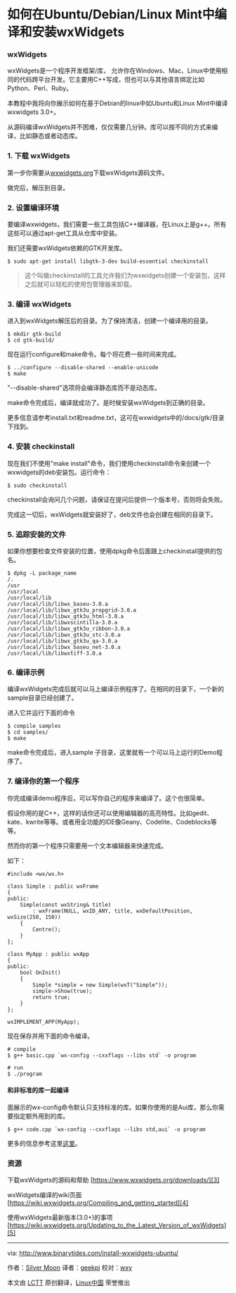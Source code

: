 如何在Ubuntu/Debian/Linux Mint中编译和安装wxWidgets
================================================================================

### wxWidgets ###

wxWidgets是一个程序开发框架/库， 允许你在Windows、Mac、Linux中使用相同的代码跨平台开发。它主要用C++写成，但也可以与其他语言绑定比如Python、Perl、Ruby。

本教程中我将向你展示如何在基于Debian的linux中如Ubuntu和Linux Mint中编译wxwidgets 3.0+。

从源码编译wxWidgets并不困难，仅仅需要几分钟。库可以按不同的方式来编译，比如静态或者动态库。

### 1. 下载 wxWidgets ###

第一步你需要从[wxwidgets.org][1]下载wxWidgets源码文件。

做完后，解压到目录。

### 2. 设置编译环境 ###

要编译wxwidgets，我们需要一些工具包括C++编译器，在Linux上是g++。所有这些可以通过apt-get工具从仓库中安装。

我们还需要wxWidgets依赖的GTK开发库。

    $ sudo apt-get install libgtk-3-dev build-essential checkinstall

> 这个叫做checkinstall的工具允许我们为wxwidgets创建一个安装包，这样之后就可以轻松的使用包管理器来卸载。

### 3. 编译 wxWidgets ###

进入到wxWidgets解压后的目录。为了保持清洁，创建一个编译用的目录。

    $ mkdir gtk-build
    $ cd gtk-build/

现在运行configure和make命令。每个将花费一些时间来完成。

    $ ../configure --disable-shared --enable-unicode
    $ make

"--disable-shared"选项将会编译静态库而不是动态库。

make命令完成后，编译就成功了。是时候安装wxWidgets到正确的目录。

更多信息请参考install.txt和readme.txt，这可在wxwidgets中的/docs/gtk/目录下找到。

### 4. 安装 checkinstall ###

现在我们不使用"make install"命令，我们使用checkinstall命令来创建一个wxwidgets的deb安装包。运行命令：

    $ sudo checkinstall

checkinstall会询问几个问题，请保证在提问后提供一个版本号，否则将会失败。

完成这一切后，wxWidgets就安装好了，deb文件也会创建在相同的目录下。

### 5. 追踪安装的文件 ###

如果你想要检查文件安装的位置，使用dpkg命令后面跟上checkinstall提供的包名。

    $ dpkg -L package_name
    /.
    /usr
    /usr/local
    /usr/local/lib
    /usr/local/lib/libwx_baseu-3.0.a
    /usr/local/lib/libwx_gtk3u_propgrid-3.0.a
    /usr/local/lib/libwx_gtk3u_html-3.0.a
    /usr/local/lib/libwxscintilla-3.0.a
    /usr/local/lib/libwx_gtk3u_ribbon-3.0.a
    /usr/local/lib/libwx_gtk3u_stc-3.0.a
    /usr/local/lib/libwx_gtk3u_qa-3.0.a
    /usr/local/lib/libwx_baseu_net-3.0.a
    /usr/local/lib/libwxtiff-3.0.a

### 6. 编译示例 ###

编译wxWidgets完成后就可以马上编译示例程序了。在相同的目录下，一个新的sample目录已经创建了。

进入它并运行下面的命令

    $ compile samples
    $ cd samples/
    $ make

make命令完成后，进入sample 子目录，这里就有一个可以马上运行的Demo程序了。

### 7. 编译你的第一个程序 ###

你完成编译demo程序后，可以写你自己的程序来编译了。这个也很简单。

假设你用的是C++，这样的话你还可以使用编辑器的高亮特性。比如gedit、kate、kwrite等等。或者用全功能的IDE像Geany、Codelite、Codeblocks等等。

然而你的第一个程序只需要用一个文本编辑器来快速完成。

如下：

    #include <wx/wx.h>
    
    class Simple : public wxFrame
    {
    public:
        Simple(const wxString& title)
    		: wxFrame(NULL, wxID_ANY, title, wxDefaultPosition, wxSize(250, 150))
    	{
    		Centre();
    	}
    };
    
    class MyApp : public wxApp
    {
    public:
    	bool OnInit()
    	{
    		Simple *simple = new Simple(wxT("Simple"));
    		simple->Show(true);
    		return true;
    	}
    };
    
    wxIMPLEMENT_APP(MyApp);

现在保存并用下面的命令编译。

    # compile
    $ g++ basic.cpp `wx-config --cxxflags --libs std` -o program
    
    # run
    $ ./program

#### 和非标准的库一起编译 ####

面展示的wx-config命令默认只支持标准的库。如果你使用的是Aui库，那么你需要指定额外用到的库。

    $ g++ code.cpp `wx-config --cxxflags --libs std,aui` -o program

更多的信息参考这里[这里][2]。

### 资源 ###

下载wxWidgets的源码和帮助
[https://www.wxwidgets.org/downloads/][3]

wxWidgets编译的wiki页面
[https://wiki.wxwidgets.org/Compiling_and_getting_started][4]

使用wxWidgets最新版本(3.0+)的事项
[https://wiki.wxwidgets.org/Updating_to_the_Latest_Version_of_wxWidgets][5]

--------------------------------------------------------------------------------

via: http://www.binarytides.com/install-wxwidgets-ubuntu/

作者：[Silver Moon][a]
译者：[geekpi](https://github.com/geekpi)
校对：[wxy](https://github.com/wxy)

本文由 [LCTT](https://github.com/LCTT/TranslateProject) 原创翻译，[Linux中国](https://linux.cn/) 荣誉推出

[a]:https://plus.google.com/117145272367995638274/posts
[1]:https://www.wxwidgets.org/downloads/
[2]:https://wiki.wxwidgets.org/Updating_to_the_Latest_Version_of_wxWidgets#The_wx-config_script
[3]:https://www.wxwidgets.org/downloads/
[4]:https://wiki.wxwidgets.org/Compiling_and_getting_started
[5]:https://wiki.wxwidgets.org/Updating_to_the_Latest_Version_of_wxWidgets
